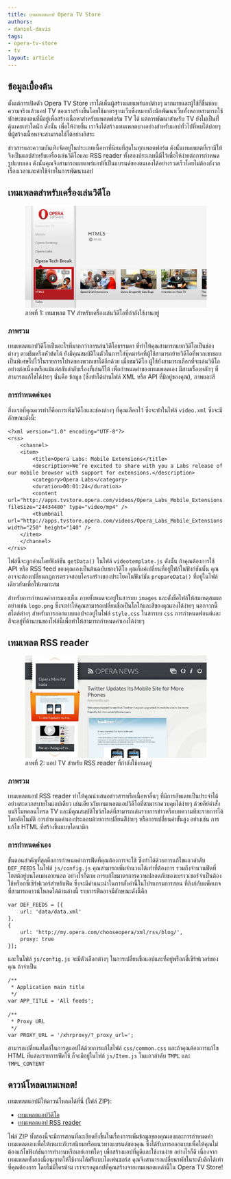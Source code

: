 ```yaml
---
title: เทมเพลตแอป Opera TV Store
authors:
- daniel-davis
tags:
- opera-tv-store
- tv
layout: article
---
```


## ข้อมูลเบื้องต้น

ตั้งแต่การเปิดตัว Opera TV Store เราได้เห็นผู้สร้างเผยแพร่แอปต่างๆ มากมายและผู้ใช้ก็ชื่นชอบ ความจริงแล้วแอป TV ของเราสร้างขึ้นโดยใช้มาตรฐานเว็บซึ่งหมายถึงนักพัฒนาเว็บทั้งหลายสามารถใช้ทักษะของตนที่มีอยู่เพื่อสร้างเนื้อหาสำหรับแพลตฟอร์ม TV ได้ แต่การพัฒนาสำหรับ TV ยังไม่เป็นที่่คุ้นเคยเท่าใดนัก ดังนั้น เพื่อให้ง่ายขึ้น เราจึงได้สร้างเทมเพลตบางอย่างสำหรับแอปทั่วไปที่พบได้บ่อยๆ ที่ผู้สร้างเนื้อหาจะสามารถใช้ได้อย่างอิสระ

ข่าวสารและความบันเทิงจัดอยู่ในประเภทเนื้อหาที่นิยมที่สุดในทุกเพลตฟอร์ม ดังนั้นเทมเพลตที่เรามีให้จึงเป็นแอปสำหรับเครื่องเล่นวิดีโอและ RSS reader ทั้งสองประเภทนี้มีไว้เพื่อให้ง่ายต่อการกำหนดรูปแบบเอง ดังนั้นคุณจึงสามารถเผยแพร่แอปที่เป็นแบรนด์ของตนเองได้อย่างรวดเร็วโดยไม่ต้องกังวลเรื่องเวลาและค่าใช้จ่ายในการพัฒนาแอป

## เทมเพลตสำหรับเครื่องเล่นวิดีโอ

<figure id="figure-1">
	<img src="/articles/opera-tv-store-app-templates/video-app-template.jpg" alt="ภาพหน้าจอที่แสดงแอป TV สำหรับเครื่องเล่นวิดีโอที่กำลังใช้งานอยู่">
	<figcaption markdown="span">ภาพที่ 1: เทมเพลต TV สำหรับเครื่องเล่นวิดีโอที่กำลังใช้งานอยู่</figcaption>
</figure>

### ภาพรวม

เทมเพลตแอปวิดีโอเป็นอะไรที่มากกว่าการเล่นวิดีโอธรรมดา ที่ทำให้คุณสามารถแยกวิดีโอเป็นช่องต่างๆ ตามธีมหรือหัวข้อได้ ยังมีคุณสมบัติในตัวในการใส่บุ๊คมาร์คที่ผู้ใช้สามารถย้ายวิดีโอที่พวกเขาชอบเป็นพิเศษไปไว้ในรายการโปรดของพวกเขาได้อีกด้วย เมื่อชมวิดีโอ ผู้ใช้ยังสามารถเลือกที่จะเล่นวิดีโออย่างต่อเนื่องหรือแม้แต่สลับลำดับเรื่องที่เล่นก็ได้ เพื่อกำหนดค่าของเทมเพลตเอง มีสามเรื่องหลักๆ ที่สามารถแก้ไขได้ง่ายๆ นั่นคือ ข้อมูล (ซึ่งทำได้ผ่านไฟล์ XML หรือ API ที่มีอยู่ของคุณ), ภาพและสี

### การกำหนดค่าเอง

สิ่งแรกที่คุณควรทำก็คือการเพิ่มวิดีโอและช่องต่างๆ ที่คุณเลือกไว้ ซึ่งจะทำในไฟล์ `video.xml` ซึ่งจะมีลักษณะดังนี้:

	<?xml version="1.0" encoding="UTF-8"?>
	<rss>
		<channel>
		<item>
			<title>Opera Labs: Mobile Extensions</title>
			<description>We’re excited to share with you a Labs release of our mobile browser with support for extensions.</description>
			<category>Opera Labs</category>
			<duration>00:01:24</duration>
			<content url="http://apps.tvstore.opera.com/videos/Opera_Labs_Mobile_Extensions.mp4" fileSize="24434480" type="video/mp4" />
			<thumbnail url="http://apps.tvstore.opera.com/videos/Opera_Labs_Mobile_Extensions.jpg" width="250" height="140" />
		</item>
		</channel>
	</rss>

ไฟล์นี้จะถูกอ่านโดยฟังก์ชัน `getData()` ในไฟล์ `videotemplate.js` ดังนั้น ถ้าคุณต้องการใช้ API หรือ RSS feed ของคุณเองเป็นต้นฉบับของวิดีโอ คุณก็แค่เปลี่ยนที่อยู่ไฟล์ในฟังก์ชันนั้น คุณอาจจะต้องเปลี่ยนกฎการตรวจสอบโครงสร้างของประโยคในฟังก์ชัน `prepareData()` ที่อยู่ในไฟล์เดียวกันเพื่อให้เหมาะสม

สำหรับการกำหนดค่าการมองเห็น ภาพทั้งหมดจะอยู่ในสารบบ `images` และตั้งชื่อไฟล์ให้สมเหตุสมผล อย่างเช่น `logo.png` ซึ่งจะทำให้คุณสามารถเปลี่ยนชื่อเป็นโลโก้และสีของคุณเองได้ง่ายๆ นอกจากนี้ สไตล์ต่างๆ สำหรับการออกแบบแอปจะอยู่ในไฟล์ `style.css` ในสารบบ `css` การกำหนดฟอนต์และสีจะอยู่ที่ด้านบนของไฟล์นี้เพื่อทำให้สามารถกำหนดค่าเองได้ง่ายๆ

## เทมเพลต RSS reader

<figure id="figure-2">
	<img src="/articles/opera-tv-store-app-templates/rss-app-template.jpg" alt="ภาพหน้าจอที่แสดงแอป TV สำหรับ RSS reader ที่กำลังใช้งานอยู่">
	<figcaption markdown="span">ภาพที่ 2: แอป TV สำหรับ RSS reader ที่กำลังใช้งานอยู่</figcaption>
</figure>

### ภาพรวม

เทมเพลตแอป RSS reader ทำให้คุณนำเสนอข่าวสารหรือเนื้อหาอื่นๆ ที่มีการอัพเดทเป็นประจำได้อย่างสะดวกสบายในแอปเดียว เช่นเดียวกับเทมเพลตแอปวิดีโอที่สามารถควบคุมได้ง่ายๆ ด้วยคีย์คำสั่งบนรีโมทคอนโทรล TV และมีคุณสมบัติโชว์สไลด์ที่สามารถเล่นรายการข่าวหรือบทความทีละรายการได้โดยอัตโนมัติ การกำหนดค่าเองประกอบด้วยการเปลี่ยนสีง่ายๆ หรือการเปลี่ยนค่าขั้นสูง อย่างเช่น การแก้ไข HTML ที่สร้างขึ้นแบบไดนามิก

### การกำหนดค่าเอง

ขั้นตอนสำคัญที่สุดคือการกำหนดค่าการฟีดที่คุณต้องการจะใช้ ซึ่งทำได้ด้วยการแก้ไขแถวลำดับ `DEF_FEEDS` ในไฟล์ `js/config.js` คุณสามารถเพิ่มจำนวนได้เท่าที่ต้องการ รวมถึงจำนวนฟีดที่โฮสต์อยู่บนโดเมนภายนอก อย่างไรก็ตาม การแก้ไขมาตรการความปลอดภัยของเบราวเซอร์จำเป็นต้องใช้พร็อกซี่เซิร์ฟเวอร์สำหรับฟีด ซึ่งจะมีคำแนะนำในการตั้งค่านี้ในโปรแกรมการสอน ที่ลิงก์กับแพ็คเกจที่สามารถดาวน์โหลดได้ด้านล่างนี้ รายการฟีดอาจมีลักษณะดังนี้คือ

	var DEF_FEEDS = [{
		url: 'data/data.xml'
	},
	{
		url: 'http://my.opera.com/chooseopera/xml/rss/blog/',
		proxy: true
	}];

และในไฟล์ `js/config.js` จะมีตัวเลือกต่างๆ ในการเปลี่ยนชื่อแอปและที่อยู่พร็อกซี่เซิร์ฟเวอร์ของคุณ ถ้าจำเป็น

	/**
	 * Application main title
	 */
	var APP_TITLE = 'All feeds';

	/**
	 * Proxy URL
	 */
	var PROXY_URL = '/xhrproxy/?_proxy_url=';

สามารถเปลี่ยนสไตล์ในการดูแอปได้ด้วยการแก้ไขไฟล์ `css/common.css` และถ้าคุณต้องการแก้ไข HTML ที่แต่ละรายการฟีดใช้ ก็จะมีอยู่ในไฟล์ `js/Item.js` ในแถวลำดับ `TMPL` และ `TMPL_CONTENT`

## ดาวน์โหลดเทมเพลต!

เทมเพลตแอปมีให้ดาวน์โหลดได้ที่นี่ (ไฟล์ ZIP):

- [เทมเพลตแอปวิดีโอ][3]
- [เทมเพลตแอป RSS reader][4]

[3]: http://apps.tvstore.opera.com/templates/videotemplate.zip
[4]: http://apps.tvstore.opera.com/templates/rssreader.zip

ไฟล์ ZIP ทั้งสองนี้จะมีการสอนที่ละเอียดยิ่งขึ้นในเรื่องการเพิ่มข้อมูลของคุณเองและการกำหนดค่าเทมเพลตเองเพื่อให้เหมาะกับรสนิยมหรือแนวทางแบรนด์ของคุณ ซึ่งได้รับการออกแบบเพื่อให้คุณไม่ต้องแก้ไขฟังก์ชันการทำงานหรือเลย์เอาท์ใดๆ เพื่อสร้างแอปที่ดูดีและใช้งานง่าย อย่างไรก็ดี เนื่องจากเทมเพลตทั้งสองนี้อนุญาตให้ใช้งานได้ฟรีแบบโอเพ่นซอร์ส คุณจึงสามารถเปลี่ยนรหัสในระดับลึกได้เท่าที่คุณต้องการ โดยไม่มีใครห้าม เราจะรอดูแอปที่คุณสร้างจากเทมเพลตเหล่านี้ใน Opera TV Store!